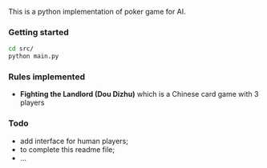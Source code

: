This is a python implementation of poker game for AI.

### Getting started
```sh
cd src/
python main.py 
```
### Rules implemented
- **Fighting the Landlord (Dou Dizhu)** which is a Chinese card game with 3 players

### Todo
- add interface for human players; 
- to complete this readme file;
- ...

